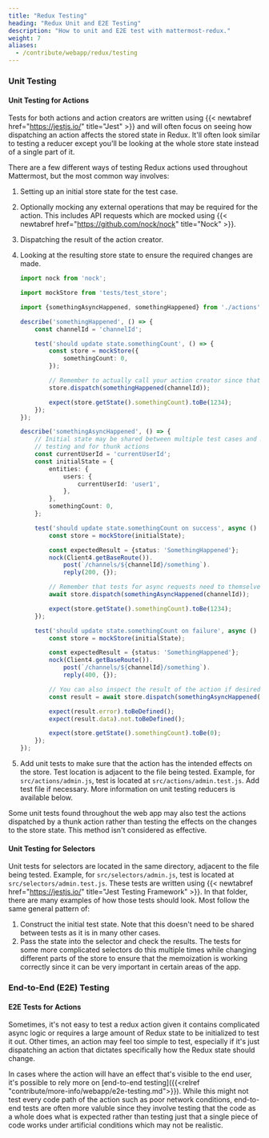 ```yaml
---
title: "Redux Testing"
heading: "Redux Unit and E2E Testing"
description: "How to unit and E2E test with mattermost-redux."
weight: 7
aliases:
  - /contribute/webapp/redux/testing
---
```


### Unit Testing

#### Unit Testing for Actions

Tests for both actions and action creators are written using {{< newtabref href="https://jestjs.io/" title="Jest" >}} and will often focus on seeing how dispatching an action affects the stored state in Redux. It'll often look similar to testing a reducer except you'll be looking at the whole store state instead of a single part of it.

There are a few different ways of testing Redux actions used throughout Mattermost, but the most common way involves:

1. Setting up an initial store state for the test case.
2. Optionally mocking any external operations that may be required for the action. This includes API requests which are mocked using {{< newtabref href="https://github.com/nock/nock" title="Nock" >}}.
3. Dispatching the result of the action creator.
4. Looking at the resulting store state to ensure the required changes are made.

    ```typescript
    import nock from 'nock';

    import mockStore from 'tests/test_store';

    import {somethingAsyncHappened, somethingHappened} from './actions';

    describe('somethingHappened', () => {
        const channelId = 'channelId';

        test('should update state.somethingCount', () => {
            const store = mockStore({
                somethingCount: 0,
            });

            // Remember to actually call your action creator since that's very easy to forget to do
            store.dispatch(somethingHappened(channelId));

            expect(store.getState().somethingCount).toBe(1234);
        });
    });

    describe('somethingAsyncHappened', () => {
        // Initial state may be shared between multiple test cases and may include state that's required for both
        // testing and for thunk actions
        const currentUserId = 'currentUserId';
        const initialState = {
            entities: {
                users: {
                    currentUserId: 'user1',
                },
            },
            somethingCount: 0,
        };

        test('should update state.somethingCount on success', async () => {
            const store = mockStore(initialState);

            const expectedResult = {status: 'SomethingHappened'};
            nock(Client4.getBaseRoute()).
                post(`/channels/${channelId}/something`).
                reply(200, {});

            // Remember that tests for async requests need to themselves be async and we need to wait for the dispatch
            await store.dispatch(somethingAsyncHappened(channelId));

            expect(store.getState().somethingCount).toBe(1234);
        });

        test('should update state.somethingCount on failure', async () => {
            const store = mockStore(initialState);

            const expectedResult = {status: 'SomethingHappened'};
            nock(Client4.getBaseRoute()).
                post(`/channels/${channelId}/something`).
                reply(400, {});

            // You can also inspect the result of the action if desired
            const result = await store.dispatch(somethingAsyncHappened(channelId));

            expect(result.error).toBeDefined();
            expect(result.data).not.toBeDefined();

            expect(store.getState().somethingCount).toBe(0);
        });
    });
    ```
5. Add unit tests to make sure that the action has the intended effects on the store. Test location is adjacent to the file being tested. Example, for `src/actions/admin.js`, test is located at `src/actions/admin.test.js`.  Add test file if necessary. More information on unit testing reducers is available below.

Some unit tests found throughout the web app may also test the actions dispatched by a thunk action rather than testing the effects on the changes to the store state. This method isn't considered as effective.

#### Unit Testing for Selectors

Unit tests for selectors are located in the same directory, adjacent to the file being tested. Example, for `src/selectors/admin.js`, test is located at `src/selectors/admin.test.js`. These tests are written using {{< newtabref href="https://jestjs.io/" title="Jest Testing Framework" >}}. In that folder, there are many examples of how those tests should look. Most follow the same general pattern of:
1. Construct the initial test state. Note that this doesn't need to be shared between tests as it is in many other cases.
2. Pass the state into the selector and check the results. The tests for some more complicated selectors do this multiple times while changing different parts of the store to ensure that the memoization is working correctly since it can be very important in certain areas of the app.

### End-to-End (E2E) Testing

#### E2E Tests for Actions

Sometimes, it's not easy to test a redux action given it contains complicated async logic or requires a large amount of Redux state to be initialized to test it out. Other times, an action may feel too simple to test, especially if it's just dispatching an action that dictates specifically how the Redux state should change.

In cases where the action will have an effect that's visible to the end user, it's possible to rely more on [end-to-end testing]({{<relref "contribute/more-info/webapp/e2e-testing.md">}}). While this might not test every code path of the action such as poor network conditions, end-to-end tests are often more valuble since they involve testing that the code as a whole does what is expected rather than testing just that a single piece of code works under artificial conditions which may not be realistic.